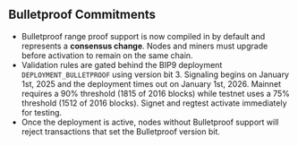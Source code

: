 Bulletproof Commitments
-----------------------
* Bulletproof range proof support is now compiled in by default and represents a **consensus change**. Nodes and miners must upgrade before activation to remain on the same chain.
* Validation rules are gated behind the BIP9 deployment `DEPLOYMENT_BULLETPROOF` using version bit 3. Signaling begins on January 1st, 2025 and the deployment times out on January 1st, 2026. Mainnet requires a 90% threshold (1815 of 2016 blocks) while testnet uses a 75% threshold (1512 of 2016 blocks). Signet and regtest activate immediately for testing.
* Once the deployment is active, nodes without Bulletproof support will reject transactions that set the Bulletproof version bit.

